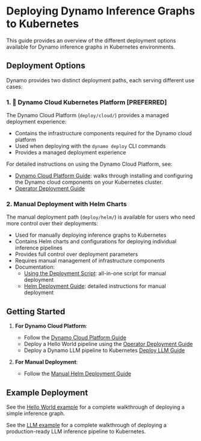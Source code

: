 <!--
SPDX-FileCopyrightText: Copyright (c) 2025 NVIDIA CORPORATION & AFFILIATES. All rights reserved.
SPDX-License-Identifier: Apache-2.0

Licensed under the Apache License, Version 2.0 (the "License");
you may not use this file except in compliance with the License.
You may obtain a copy of the License at

http://www.apache.org/licenses/LICENSE-2.0

Unless required by applicable law or agreed to in writing, software
distributed under the License is distributed on an "AS IS" BASIS,
WITHOUT WARRANTIES OR CONDITIONS OF ANY KIND, either express or implied.
See the License for the specific language governing permissions and
limitations under the License.
-->

# Deploying Dynamo Inference Graphs to Kubernetes

This guide provides an overview of the different deployment options available for Dynamo inference graphs in Kubernetes environments.

## Deployment Options

Dynamo provides two distinct deployment paths, each serving different use cases:

### 1. 🚀 Dynamo Cloud Kubernetes Platform [PREFERRED]

The Dynamo Cloud Platform (`deploy/cloud/`) provides a managed deployment experience:

- Contains the infrastructure components required for the Dynamo cloud platform
- Used when deploying with the `dynamo deploy` CLI commands
- Provides a managed deployment experience

For detailed instructions on using the Dynamo Cloud Platform, see:
- [Dynamo Cloud Platform Guide](dynamo_cloud.md): walks through installing and configuring the Dynamo cloud components on your Kubernetes cluster.
- [Operator Deployment Guide](operator_deployment.md)

### 2. Manual Deployment with Helm Charts

The manual deployment path (`deploy/helm/`) is available for users who need more control over their deployments:

- Used for manually deploying inference graphs to Kubernetes
- Contains Helm charts and configurations for deploying individual inference pipelines
- Provides full control over deployment parameters
- Requires manual management of infrastructure components
- Documentation:
  - [Using the Deployment Script](manual_helm_deployment.md#using-the-deployment-script): all-in-one script for manual deployment
  - [Helm Deployment Guide](manual_helm_deployment.md#helm-deployment-guide): detailed instructions for manual deployment

## Getting Started

1. **For Dynamo Cloud Platform**:
   - Follow the [Dynamo Cloud Platform Guide](dynamo_cloud.md)
   - Deploy a Hello World pipeline using the [Operator Deployment Guide](operator_deployment.md)
   - Deploy a Dynamo LLM pipeline to Kubernetes [Deploy LLM Guide](../../examples/llm_deployment.md#deploy-to-kubernetes)

2. **For Manual Deployment**:
   - Follow the [Manual Helm Deployment Guide](manual_helm_deployment.md)

## Example Deployment

See the [Hello World example](../../examples/hello_world.md#deploying-to-and-running-the-example-in-kubernetes) for a complete walkthrough of deploying a simple inference graph.

See the [LLM example](../../examples/llm_deployment.md#deploy-to-kubernetes) for a complete walkthrough of deploying a production-ready LLM inference pipeline to Kubernetes.